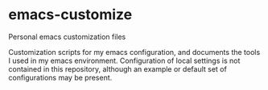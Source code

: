 emacs-customize
===============

Personal emacs customization files

Customization scripts for my emacs configuration, and documents
the tools I used in my emacs environment.  Configuration of local
settings is not contained in this repository, although an example
or default set of configurations may be present.
